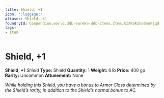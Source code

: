 ```yaml
---
title: Shield, +1
icon: ':luggage:'
aliases: Shield, +1
foundryId: Compendium.world.ddb-eureka-ddb-items.Item.KIARGkIna0ooFjqd
tags:
- Item
---
```


# Shield, +1

**Shield, +1**
_Shield_
**Type:** Shield
**Quantity:** 1
**Weight:** 6 lb
**Price:** 400 gp
**Rarity:** Uncommon
**Attunement:** None

*While holding this Shield, you have a bonus to Armor Class determined by the Shield’s rarity, in addition to the Shield’s normal bonus to AC.*